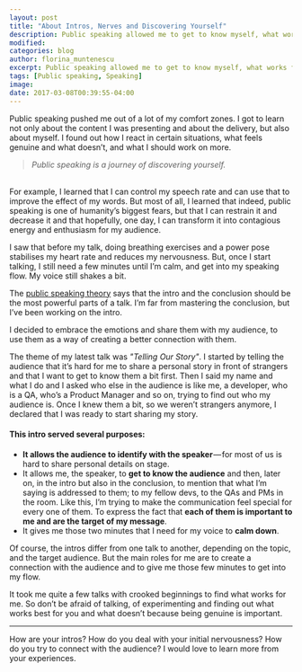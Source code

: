 ```yaml
---
layout: post
title: "About Intros, Nerves and Discovering Yourself"
description: Public speaking allowed me to get to know myself, what works for me and what not. Here's what I learned about intros.
modified:
categories: blog
author: florina_muntenescu
excerpt: Public speaking allowed me to get to know myself, what works for me and what not. Here's what I learned about intros.
tags: [Public speaking, Speaking]
image:
date: 2017-03-08T00:39:55-04:00
---
```


Public speaking pushed me out of a lot of my comfort zones. I got to learn not only about the content I was presenting and about the delivery, but also about myself. I found out how I react in certain situations, what feels genuine and what doesn’t, and what I should work on more.
<br/>

> *Public speaking is a journey of discovering yourself.*

<br/>
For example, I learned that I can control my speech rate and can use that to improve the effect of my words. But most of all, I learned that indeed, public speaking is one of humanity’s biggest fears, but that I can restrain it and decrease it and that hopefully, one day, I can transform it into contagious energy and enthusiasm for my audience. 

I saw that before my talk, doing breathing exercises and a power pose stabilises my heart rate and reduces my nervousness. But, once I start talking, I still need a few minutes until I’m calm, and get into my speaking flow. My voice still shakes a bit.

The <a href="https://www.ted.com/read/ted-talks-the-official-ted-guide-to-public-speaking" target="blank">public speaking theory</a> says that the intro and the conclusion should be the most powerful parts of a talk. I’m far from mastering the conclusion, but I’ve been working on the intro. 

I decided to embrace the emotions and share them with my audience, to use them as a way of creating a better connection with them.

The theme of my latest talk was *"Telling Our Story"*. I started by telling the audience that it’s hard for me to share a personal story in front of strangers and that I want to get to know them a bit first. Then I said my name and what I do and I asked who else in the audience is like me, a developer, who is a QA, who’s a Product Manager and so on, trying to find out who my audience is. Once I knew them a bit, so we weren’t strangers anymore, I declared that I was ready to start sharing my story.

#### This intro served several purposes:
* **It allows the audience to identify with the speaker** — for most of us is hard to share personal details on stage.
* It allows me, the speaker, to **get to know the audience** and then, later on, in the intro but also in the conclusion, to mention that what I’m saying is addressed to them; to my fellow devs, to the QAs and PMs in the room. Like this, I’m trying to make the communication feel special for every one of them. To express the fact that **each of them is important to me and are the target of my message**.
* It gives me those two minutes that I need for my voice to **calm down**. 

Of course, the intros differ from one talk to another, depending on the topic, and the target audience. But the main roles for me are to create a connection with the audience and to give me those few minutes to get into my flow. 


It took me quite a few talks with crooked beginnings to find what works for me. So don’t be afraid of talking, of experimenting and finding out what works best for you and what doesn’t because being genuine is important.

---

How are your intros? How do you deal with your initial nervousness? How do you try to connect with the audience? I would love to learn more from your experiences.
